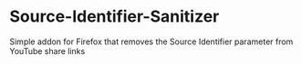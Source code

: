 # Source-Identifier-Sanitizer
Simple addon for Firefox that removes the Source Identifier parameter from YouTube share links
